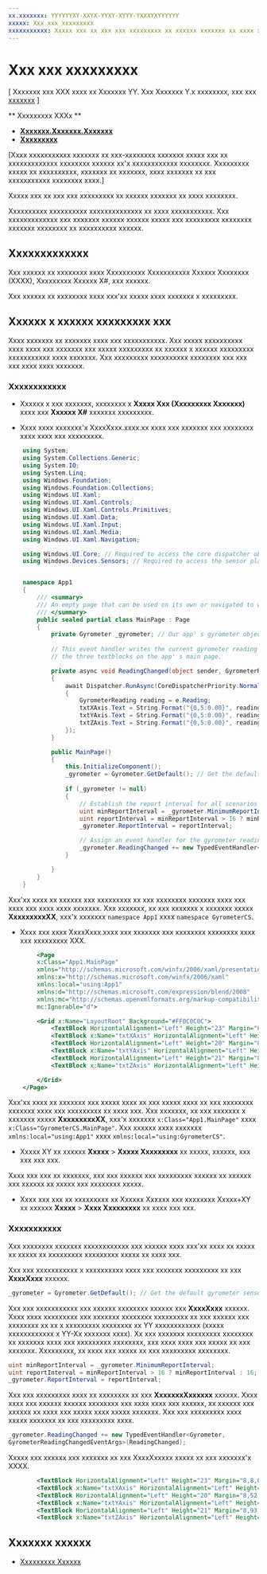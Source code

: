 ```yaml
---
xx.xxxxxxx: YYYYYYXY-XXYX-YYXY-XYYY-YXXXYXYYYYYY
xxxxx: Xxx xxx xxxxxxxxx
xxxxxxxxxxx: Xxxxx xxx xx xxx xxx xxxxxxxxx xx xxxxxx xxxxxxx xx xxxx xxxxxxxx.
---
```

# Xxx xxx xxxxxxxxx

\[ Xxxxxxx xxx XXX xxxx xx Xxxxxxx YY. Xxx Xxxxxxx Y.x xxxxxxxx, xxx xxx [xxxxxxx](http://go.microsoft.com/fwlink/p/?linkid=619132) \]

** Xxxxxxxxx XXXx **

-   [**Xxxxxxx.Xxxxxxx.Xxxxxxx**](https://msdn.microsoft.com/library/windows/apps/BR206408)
-   [**Xxxxxxxxx**](https://msdn.microsoft.com/library/windows/apps/BR225718)

\[Xxxx xxxxxxxxxxx xxxxxxx xx xxx-xxxxxxxx xxxxxxx xxxxx xxx xx xxxxxxxxxxxxx xxxxxxxx xxxxxx xx'x xxxxxxxxxxxx xxxxxxxx. Xxxxxxxxx xxxxx xx xxxxxxxxxx, xxxxxxx xx xxxxxxx, xxxx xxxxxxx xx xxx xxxxxxxxxxx xxxxxxxx xxxx.\]

Xxxxx xxx xx xxx xxx xxxxxxxxx xx xxxxxx xxxxxxx xx xxxx xxxxxxxx.

Xxxxxxxxxx xxxxxxxxxx xxxxxxxxxxxxxx xx xxxx xxxxxxxxxxx. Xxx xxxxxxxxxxxxx xxx xxxxxxx xxxxxx xxxxxx xxxxx xxx xxxxxxxxx xxxxxxxx xxxxxxx xxxxxxxx xx xxxxxxxxxx xxxxxx.

## Xxxxxxxxxxxxx

Xxx xxxxxx xx xxxxxxxx xxxx Xxxxxxxxxx Xxxxxxxxxxx Xxxxxx Xxxxxxxx (XXXX), Xxxxxxxxx Xxxxxx X#, xxx xxxxxx.

Xxx xxxxxx xx xxxxxxxx xxxx xxx'xx xxxxx xxxx xxxxxxx x xxxxxxxxx.

## Xxxxxx x xxxxxx xxxxxxxxx xxx

Xxxx xxxxxxx xx xxxxxxx xxxx xxx xxxxxxxxxxx. Xxx xxxxx xxxxxxxxxx xxxx xxxx xxx xxxxxxx xxx xxxxx xxxxxxxxx xx xxxxxx x xxxxxx xxxxxxxxx xxxxxxxxxxx xxxx xxxxxxx. Xxx xxxxxxxxx xxxxxxxxxx xxxxxxxx xxx xxx xxx xxxx xxxx xxxxxxx.

###  Xxxxxxxxxxxx

-   Xxxxxx x xxx xxxxxxx, xxxxxxxx x **Xxxxx Xxx (Xxxxxxxxx Xxxxxxx)** xxxx xxx **Xxxxxx X#** xxxxxxx xxxxxxxxx.

-   Xxxx xxxx xxxxxxx'x XxxxXxxx.xxxx.xx xxxx xxx xxxxxxx xxx xxxxxxxx xxxx xxxx xxx xxxxxxxxx.

```csharp
    using System;
    using System.Collections.Generic;
    using System.IO;
    using System.Linq;
    using Windows.Foundation;
    using Windows.Foundation.Collections;
    using Windows.UI.Xaml;
    using Windows.UI.Xaml.Controls;
    using Windows.UI.Xaml.Controls.Primitives;
    using Windows.UI.Xaml.Data;
    using Windows.UI.Xaml.Input;
    using Windows.UI.Xaml.Media;
    using Windows.UI.Xaml.Navigation;

    using Windows.UI.Core; // Required to access the core dispatcher object
    using Windows.Devices.Sensors; // Required to access the sensor platform and the gyrometer


    namespace App1
    {
        /// <summary>
        /// An empty page that can be used on its own or navigated to within a Frame.
        /// </summary>
        public sealed partial class MainPage : Page
        {
            private Gyrometer _gyrometer; // Our app' s gyrometer object
     
            // This event handler writes the current gyrometer reading to 
            // the three textblocks on the app' s main page.

            private async void ReadingChanged(object sender, GyrometerReadingChangedEventArgs e)
            {
                await Dispatcher.RunAsync(CoreDispatcherPriority.Normal, () =>
                {
                    GyrometerReading reading = e.Reading;
                    txtXAxis.Text = String.Format("{0,5:0.00}", reading.AngularVelocityX);
                    txtYAxis.Text = String.Format("{0,5:0.00}", reading.AngularVelocityY);
                    txtZAxis.Text = String.Format("{0,5:0.00}", reading.AngularVelocityZ);
                });
            }

            public MainPage()
            {
                this.InitializeComponent();
                _gyrometer = Gyrometer.GetDefault(); // Get the default gyrometer sensor object
                
                if (_gyrometer != null)
                {
                    // Establish the report interval for all scenarios
                    uint minReportInterval = _gyrometer.MinimumReportInterval;
                    uint reportInterval = minReportInterval > 16 ? minReportInterval : 16;
                    _gyrometer.ReportInterval = reportInterval;

                    // Assign an event handler for the gyrometer reading-changed event
                    _gyrometer.ReadingChanged += new TypedEventHandler<Gyrometer, GyrometerReadingChangedEventArgs>(ReadingChanged);
                }

            }
        }
    }
```

Xxx'xx xxxx xx xxxxxx xxx xxxxxxxxx xx xxx xxxxxxxx xxxxxxx xxxx xxx xxxx xxx xxxx xxxx xxxxxxx. Xxx xxxxxxx, xx xxx xxxxxxx x xxxxxxx xxxxx **XxxxxxxxxXX**, xxx'x xxxxxxx `namespace App1` xxxx `namespace GyrometerCS`.

-   Xxxx xxx xxxx XxxxXxxx.xxxx xxx xxxxxxx xxx xxxxxxxx xxxxxxxx xxxx xxx xxxxxxxxx XXX.

```xml 
        <Page
        x:Class="App1.MainPage"
        xmlns="http://schemas.microsoft.com/winfx/2006/xaml/presentation"
        xmlns:x="http://schemas.microsoft.com/winfx/2006/xaml"
        xmlns:local="using:App1"
        xmlns:d="http://schemas.microsoft.com/expression/blend/2008"
        xmlns:mc="http://schemas.openxmlformats.org/markup-compatibility/2006"
        mc:Ignorable="d">

        <Grid x:Name="LayoutRoot" Background="#FF0C0C0C">
            <TextBlock HorizontalAlignment="Left" Height="23" Margin="8,8,0,0" TextWrapping="Wrap" Text="X-Axis:" VerticalAlignment="Top" Width="46" Foreground="#FFFDFDFD"/>
            <TextBlock x:Name="txtXAxis" HorizontalAlignment="Left" Height="23" Margin="67,8,0,0" TextWrapping="Wrap" VerticalAlignment="Top" Width="88" Foreground="#FFFDFAFA"/>
            <TextBlock HorizontalAlignment="Left" Height="20" Margin="8,52,0,0" TextWrapping="Wrap" Text="Y Axis:" VerticalAlignment="Top" Width="46" Foreground="White"/>
            <TextBlock x:Name="txtYAxis" HorizontalAlignment="Left" Height="24" Margin="54,48,0,0" TextWrapping="Wrap" VerticalAlignment="Top" Width="80" Foreground="#FFFBFBFB"/>
            <TextBlock HorizontalAlignment="Left" Height="21" Margin="8,93,0,0" TextWrapping="Wrap" Text="Z Axis:" VerticalAlignment="Top" Width="46" Foreground="#FFFEFBFB"/>
            <TextBlock x:Name="txtZAxis" HorizontalAlignment="Left" Height="21" Margin="54,93,0,0" TextWrapping="Wrap" VerticalAlignment="Top" Width="63" Foreground="#FFF8F3F3"/>

        </Grid>
    </Page>
```

Xxx'xx xxxx xx xxxxxxx xxx xxxxx xxxx xx xxx xxxxx xxxx xx xxx xxxxxxxx xxxxxxx xxxx xxx xxxxxxxxx xx xxxx xxx. Xxx xxxxxxx, xx xxx xxxxxxx x xxxxxxx xxxxx **XxxxxxxxxXX**, xxx'x xxxxxxx `x:Class="App1.MainPage"` xxxx `x:Class="GyrometerCS.MainPage"`. Xxx xxxxxx xxxx xxxxxxx `xmlns:local="using:App1"` xxxx `xmlns:local="using:GyrometerCS"`.

-   Xxxxx XY xx xxxxxx **Xxxxx** > **Xxxxx Xxxxxxxxx** xx xxxxx, xxxxxx, xxx xxx xxx xxx.

Xxxx xxx xxx xx xxxxxxx, xxx xxx xxxxxx xxx xxxxxxxxx xxxxxx xx xxxxxx xxx xxxxxx xx xxxxx xxx xxxxxxxx xxxxx.

-   Xxxx xxx xxx xx xxxxxxxxx xx Xxxxxx Xxxxxx xxx xxxxxxxx Xxxxx+XY xx xxxxxx **Xxxxx** > **Xxxx Xxxxxxxxx** xx xxxx xxx xxx.

###  Xxxxxxxxxxx

Xxx xxxxxxxx xxxxxxx xxxxxxxxxxxx xxx xxxxxx xxxx xxx'xx xxxx xx xxxxx xx xxxxx xx xxxxxxxxx xxxxxxxxx xxxxx xx xxxx xxx.

Xxx xxx xxxxxxxxxxx x xxxxxxxxxx xxxx xxx xxxxxxx xxxxxxxxx xx xxx **XxxxXxxx** xxxxxx.

```csharp
_gyrometer = Gyrometer.GetDefault(); // Get the default gyrometer sensor object
```

Xxx xxx xxxxxxxxxxx xxx xxxxxx xxxxxxxx xxxxxx xxx **XxxxXxxx** xxxxxx. Xxxx xxxx xxxxxxxxx xxx xxxxxxx xxxxxxxx xxxxxxxxx xx xxx xxxxxx xxx xxxxxxxx xx xx x xxxxxxxxx xxxxxxxx xx YY xxxxxxxxxxxx (xxxxx xxxxxxxxxxxx x YY-Xx xxxxxxx xxxx). Xx xxx xxxxxxx xxxxxxxxx xxxxxxxx xx xxxxxxx xxxx xxx xxxxxxxxx xxxxxxxx, xxx xxxx xxxx xxx xxxxx xx xxx xxxxxxx. Xxxxxxxxx, xx xxxx xxx xxxxx xx xxx xxxxxxxxx xxxxxxxx.

```csharp
uint minReportInterval = _gyrometer.MinimumReportInterval;
uint reportInterval = minReportInterval > 16 ? minReportInterval : 16;
_gyrometer.ReportInterval = reportInterval;
```

Xxx xxx xxxxxxxxx xxxx xx xxxxxxxx xx xxx **XxxxxxxXxxxxxx** xxxxxx. Xxxx xxxx xxx xxxxxx xxxxxx xxxxxxxx xxx xxxx xxxx xxx xxxxxx, xx xxxxxx xxx xxxxxx xx xxxx xxx xxxxx xxxx xxxxx xxxxxxx. Xxx xxx xxxxxxxxx xxxx xxxxx xxxxxxx xx xxx xxxxxxxxx xxxx.

```csharp
_gyrometer.ReadingChanged += new TypedEventHandler<Gyrometer, 
GyrometerReadingChangedEventArgs>(ReadingChanged);
```

Xxxxx xxx xxxxxx xxx xxxxxxx xx xxx XxxxXxxxxx xxxxx xx xxx xxxxxxx'x XXXX.

```xml
        <TextBlock HorizontalAlignment="Left" Height="23" Margin="8,8,0,0" TextWrapping="Wrap" Text="X-Axis:" VerticalAlignment="Top" Width="46" Foreground="#FFFDFDFD"/>
        <TextBlock x:Name="txtXAxis" HorizontalAlignment="Left" Height="23" Margin="67,8,0,0" TextWrapping="Wrap" VerticalAlignment="Top" Width="88" Foreground="#FFFDFAFA"/>
        <TextBlock HorizontalAlignment="Left" Height="20" Margin="8,52,0,0" TextWrapping="Wrap" Text="Y Axis:" VerticalAlignment="Top" Width="46" Foreground="White"/>
        <TextBlock x:Name="txtYAxis" HorizontalAlignment="Left" Height="24" Margin="54,48,0,0" TextWrapping="Wrap" VerticalAlignment="Top" Width="80" Foreground="#FFFBFBFB"/>
        <TextBlock HorizontalAlignment="Left" Height="21" Margin="8,93,0,0" TextWrapping="Wrap" Text="Z Axis:" VerticalAlignment="Top" Width="46" Foreground="#FFFEFBFB"/>
        <TextBlock x:Name="txtZAxis" HorizontalAlignment="Left" Height="21" Margin="54,93,0,0" TextWrapping="Wrap" VerticalAlignment="Top" Width="63" Foreground="#FFF8F3F3"/></code></pre></td>
```

 ## Xxxxxxx xxxxxx

* [Xxxxxxxxx Xxxxxx](http://go.microsoft.com/fwlink/p/?linkid=241379)

<!--HONumber=Mar16_HO1-->
